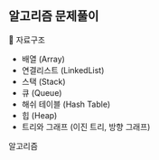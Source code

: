 ## 알고리즘 문제풀이
  
  
📗 자료구조  
  - 배열 (Array)
  - 연결리스트 (LinkedList)  
  - 스택 (Stack)  
  - 큐 (Queue)  
  - 해쉬 테이블 (Hash Table)  
  - 힙 (Heap)  
  - 트리와 그래프 (이진 트리, 방향 그래프)  
    
알고리즘
